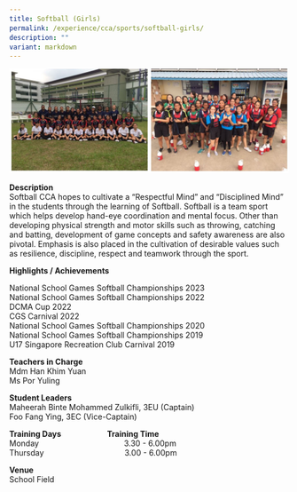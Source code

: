 ```yaml
---
title: Softball (Girls)
permalink: /experience/cca/sports/softball-girls/
description: ""
variant: markdown
---
```

![](/images/Softball.jpg)

**Description** <br>
Softball CCA hopes to cultivate a “Respectful Mind” and “Disciplined Mind” in the students through the learning of Softball. Softball is a team sport which helps develop hand-eye coordination and mental focus. Other than developing physical strength and motor skills such as throwing, catching and batting, development of game concepts and safety awareness are also pivotal. Emphasis is also placed in the cultivation of desirable values such as resilience, discipline, respect and teamwork through the sport.

**Highlights / Achievements** <br>

National School Games Softball&nbsp;Championships 2023<br>
National School Games Softball Championships 2022<br>
DCMA Cup 2022<br>
CGS Carnival 2022<br>
National School Games Softball Championships 2020<br>
National School Games Softball&nbsp;Championships 2019<br>
U17 Singapore Recreation Club Carnival 2019


**Teachers in Charge** <br>
Mdm Han Khim Yuan <br>
Ms Por Yuling

**Student Leaders**<br>
Maheerah Binte Mohammed Zulkifli, 3EU (Captain)<br>
Foo Fang Ying, 3EC (Vice-Captain)


**Training Days&nbsp;&nbsp; &nbsp;&nbsp;&nbsp; &nbsp;&nbsp;&nbsp; &nbsp;&nbsp;&nbsp; &nbsp;&nbsp;&nbsp; &nbsp;&nbsp; &nbsp; &nbsp;Training Time** <br>
Monday&nbsp;&nbsp; &nbsp;&nbsp;&nbsp; &nbsp;&nbsp;&nbsp; &nbsp;&nbsp;&nbsp; &nbsp;&nbsp;&nbsp; &nbsp;&nbsp;&nbsp; &nbsp;&nbsp;&nbsp; &nbsp;&nbsp;&nbsp; &nbsp;&nbsp;&nbsp;&nbsp;&nbsp;&nbsp;&nbsp; 3.30 - 6.00pm <br>
Thursday&nbsp;&nbsp; &nbsp;&nbsp;&nbsp; &nbsp;&nbsp;&nbsp; &nbsp;&nbsp;&nbsp; &nbsp;&nbsp;&nbsp; &nbsp;&nbsp;&nbsp; &nbsp;&nbsp;&nbsp; &nbsp;&nbsp;&nbsp; &nbsp;&nbsp;&nbsp; &nbsp; 3.00 - 6.00pm

**Venue** <br>
School Field